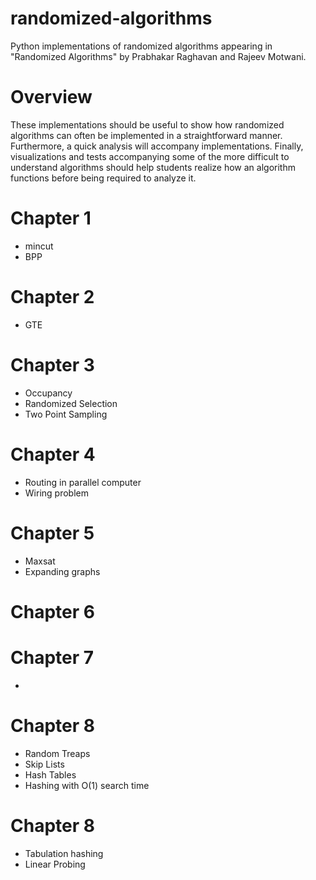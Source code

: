 # randomized-algorithms
Python implementations of randomized algorithms appearing in "Randomized Algorithms" by Prabhakar Raghavan and Rajeev Motwani. 

# Overview 
These implementations should be useful to show how  randomized algorithms can often be implemented in a straightforward manner. Furthermore, a quick analysis will accompany implementations. Finally, visualizations and tests accompanying some of the more difficult to understand algorithms should help students realize how an algorithm functions before being required to analyze it. 

# Chapter 1
- mincut
- BPP
# Chapter 2
- GTE
# Chapter 3
- Occupancy
- Randomized Selection
- Two Point Sampling
# Chapter 4
- Routing in parallel computer 
- Wiring problem 
# Chapter 5
- Maxsat 
- Expanding graphs
# Chapter 6

# Chapter 7
- 
# Chapter 8
- Random Treaps
- Skip Lists
- Hash Tables
- Hashing with O(1) search time

# Chapter 8
- Tabulation hashing 
- Linear Probing 
